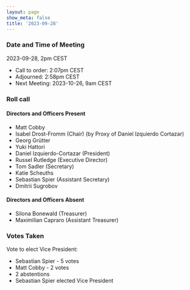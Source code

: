 ```yaml
---
layout: page
show_meta: false
title: '2023-09-28'
---
```


### Date and Time of Meeting

2023-09-28, 2pm CEST

* Call to order: 2:07pm CEST
* Adjourned: 2:58pm CEST
* Next Meeting: 2023-10-26, 9am CEST

### Roll call

#### Directors and Officers Present

* Matt Cobby
* Isabel Drost-Fromm (Chair) (by Proxy of Daniel Izquierdo Cortazar)
* Georg Grütter
* Yuki Hattori
* Daniel Izquierdo-Cortazar (President)
* Russel Rutledge (Executive Director)
* Tom Sadler (Secretary)
* Katie Scheuths
* Sebastian Spier (Assistant Secretary)
* Dmitrii Sugrobov

#### Directors and Officers Absent

* Silona Bonewald (Treasurer)
* Maximilian Capraro (Assistant Treasurer)

### Votes Taken

Vote to elect Vice President:
* Sebastian Spier - 5 votes
* Matt Cobby - 2 votes
* 2 abstentions
* Sebastian Spier elected Vice President
